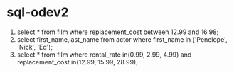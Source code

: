 # sql-odev2
1) select * from film
   where replacement_cost between 12.99 and 16.98;
2) select first_name,last_name from actor
   where first_name in ('Penelope', 'Nick', 'Ed');
3) select * from film
   where rental_rate in(0.99, 2.99, 4.99) and replacement_cost in(12.99, 15.99, 28.99);
